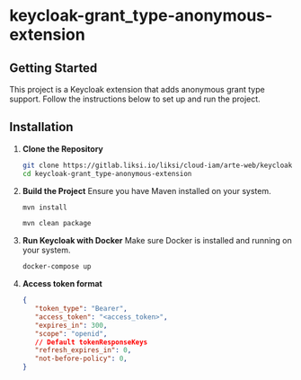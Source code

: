 # keycloak-grant_type-anonymous-extension

## Getting Started

This project is a Keycloak extension that adds anonymous grant type support. Follow the instructions below to set up and run the project.

## Installation

1. **Clone the Repository**
   ```bash
   git clone https://gitlab.liksi.io/liksi/cloud-iam/arte-web/keycloak-grant_type-anonymous-extension.git
   cd keycloak-grant_type-anonymous-extension
   ```

2. **Build the Project**
   Ensure you have Maven installed on your system.
   ```bash
   mvn install
   ```

   ```bash
   mvn clean package
   ```

3. **Run Keycloak with Docker**
   Make sure Docker is installed and running on your system.
   ```bash
   docker-compose up
   ```

4. **Access token format**

   ```json
   {
      "token_type": "Bearer",
      "access_token": "<access_token>",
      "expires_in": 300,
      "scope": "openid",
      // Default tokenResponseKeys
      "refresh_expires_in": 0,
      "not-before-policy": 0,
   }    
   ```
   